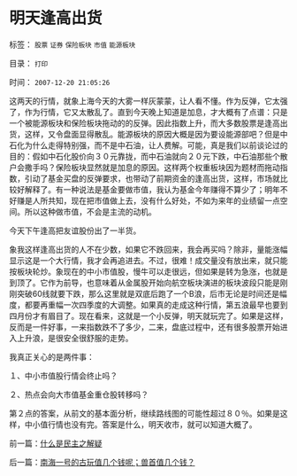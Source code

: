 # 明天逢高出货

标签： `股票` `证券` `保险板块` `市值` `能源板块` 

目录： `打印`

时间： `2007-12-20 21:05:26`

这两天的行情，就象上海今天的大雾一样灰蒙蒙，让人看不懂。作为反弹，它太强了，作为行情，它又太散乱了。直到今天晚上知道是加息，才大概有了点谱：只是一个被能源板块和保险板块拖动的的反弹。因此指数上升，而大多数股票是逢高出货，这样，又令盘面显得散乱。能源板块的原因大概是因为要设能源部吧？但是中石化为什么走得特别强，而不是中石油，让人费解。可能，真是我们以前谈论过的目的：假如中石化股价向３０元靠拢，而中石油就向２０元下跌，中石油那些个散户会撒手吗？保险板块显然就是加息的原因。这样两个权重板块因为题材而拖动指数，引动了基金买盘的反弹要求，也带动了前期资金的逢高出货，这样，市场就比较好解释了。有一种说法是基金要做市值，我认为基金今年赚得不算少了；明年不好赚是人所共知，现在把市值做上去，没有什么好处，不如为来年的业绩留一点空间。所以这种做市值，不会是主流的动机。

今天下午逢高把友谊股份出了一半货。

象我这样逢高出货的人不在少数，如果它不跌回来，我会再买吗？除非，量能涨幅显示这是一个大行情，我才会再追进去。不过，很难！成交量没有放出来，就只能按板块轮炒。象现在的中小市值股，慢牛可以走很远，但如果是转为急涨，也就是到顶了。它作为前导，也意味着从金属股开始向航空板块演进的板块波段只能是刚刚突破60线就要下跌，那么这里就是双底后跑了一个B浪，后市无论是时间还是幅度，都要再重幅一次四季度的大调整。如果真的走成这种行情，第五浪最早也要到四月份才有眉目了。现在看来，这就是一个小反弹，明天就玩完了。如果是这样，反而是一件好事，一来指数跌不了多少，二来，盘底过程中，还有很多股票开始进入上升浪，是很安全很舒服的走势。

我真正关心的是两件事：

１、中小市值股行情会终止吗？

２、热点会向大市值基金重仓股转移吗？

第２点的答案，从前文的基本面分析，继续路线图的可能性超过８０％。如果是这样，中小值行情也没有完。答案是什么，明天收市，就可以知道大概了。



前一篇：[什么是民主之解疑](../../../2007/12/19/什么是民主之解疑.md)

后一篇：[南海一号的古玩值几个钱呢；兽首值几个钱？](../../../2007/12/20/南海一号的古玩值几个钱呢；兽首值几个钱？.md)